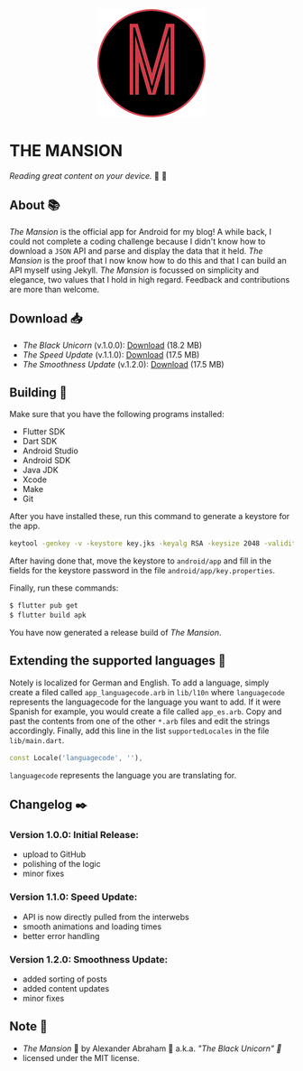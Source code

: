 <p align="center">
 <img src="https://github.com/iamtheblackunicorn/theMansion/raw/main/android/app/src/main/res/mipmap-xxxhdpi/ic_launcher.png"/>
</p>

# THE MANSION

*Reading great content on your device.* :black_heart: :unicorn:

## About :books:

*The Mansion* is the official app for Android for my blog! A while back, I could not complete a coding challenge because I didn't know how to download a `JSON` API and parse and display the data that it held. *The Mansion* is the proof that I now know how to do this and that I can build an API myself using Jekyll. *The Mansion* is focussed on simplicity and elegance, two values that I hold in high regard. Feedback and contributions are more than welcome.

## Download :inbox_tray:

- *The Black Unicorn* (v.1.0.0): [Download](https://github.com/iamtheblackunicorn/theMansion/releases/download/v.1.0.0/TheMansion-v1.0.0-BlackUnicorn-Release.apk) (18.2 MB)
- *The Speed Update* (v.1.1.0): [Download](https://github.com/iamtheblackunicorn/theMansion/releases/download/v.1.1.0/TheMansion-v1.1.0-SpeedUpdate-Release.apk) (17.5 MB)
- *The Smoothness Update* (v.1.2.0): [Download](https://github.com/iamtheblackunicorn/theMansion/releases/download/v.1.2.0/TheMansion-v1.2.0-SmoothnessUpdate-Release.apk) (17.5 MB)

## Building :hammer:

Make sure that you have the following programs installed:

- Flutter SDK
- Dart SDK
- Android Studio
- Android SDK
- Java JDK
- Xcode
- Make
- Git

After you have installed these, run this command to generate a keystore for the app.

```bash
keytool -genkey -v -keystore key.jks -keyalg RSA -keysize 2048 -validity 10000 -alias key
```

After having done that, move the keystore to `android/app` and fill in the fields for the keystore password in the file `android/app/key.properties`.

Finally, run these commands:

```bash
$ flutter pub get
$ flutter build apk
```

You have now generated a release build of *The Mansion*.

## Extending the supported languages :book:

Notely is localized for German and English. To add a language, simply create a filed called `app_languagecode.arb` in `lib/l10n` where `languagecode` represents the languagecode for the language you want to add. If it were Spanish for example, you would create a file called `app_es.arb`.
Copy and past the contents from one of the other `*.arb` files and edit the strings accordingly.
Finally, add this line in the list `supportedLocales` in the file `lib/main.dart`.

```dart
const Locale('languagecode', ''),
```

`languagecode` represents the language you are translating for.

## Changelog :black_nib:

### Version 1.0.0: Initial Release:

- upload to GitHub
- polishing of the logic
- minor fixes

### Version 1.1.0: Speed Update:

- API is now directly pulled from the interwebs
- smooth animations and loading times
- better error handling

### Version 1.2.0: Smoothness Update:

- added sorting of posts
- added content updates
- minor fixes

## Note :scroll:

- *The Mansion* :unicorn: by Alexander Abraham :black_heart: a.k.a. *"The Black Unicorn" :unicorn:*
- licensed under the MIT license.
